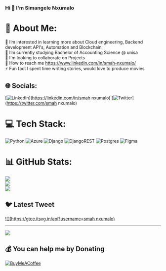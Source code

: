 ### Hi 👋 I'm Simangele Nxumalo
# 💫 About Me:
🔭 I’m interested in learning more about Cloud engineering, Backend development API's, Automation and Blockchain <br>🌱 I’m currently studying Bachelor of Accounting Science @ unisa   <br>👯 I'm looking to collaborate on Projects<br>💬 How to reach me https://www.linkedin.com/in/smah-nxumalo/<br>⚡ Fun fact I spent time writing stories, would love to produce movies 


## 🌐 Socials:
[![LinkedIn](https://img.shields.io/badge/LinkedIn-%230077B5.svg?logo=linkedin&logoColor=white)](https://linkedin.com/in/smah nxumalo) [![Twitter](https://img.shields.io/badge/Twitter-%231DA1F2.svg?logo=Twitter&logoColor=white)](https://twitter.com/smah nxumalo) 

# 💻 Tech Stack:
![Python](https://img.shields.io/badge/python-3670A0?style=for-the-badge&logo=python&logoColor=ffdd54) ![Azure](https://img.shields.io/badge/azure-%230072C6.svg?style=for-the-badge&logo=azure-devops&logoColor=white) ![Django](https://img.shields.io/badge/django-%23092E20.svg?style=for-the-badge&logo=django&logoColor=white) ![DjangoREST](https://img.shields.io/badge/DJANGO-REST-ff1709?style=for-the-badge&logo=django&logoColor=white&color=ff1709&labelColor=gray) ![Postgres](https://img.shields.io/badge/postgres-%23316192.svg?style=for-the-badge&logo=postgresql&logoColor=white) 	![Figma](https://img.shields.io/badge/figma-%23F24E1E.svg?style=for-the-badge&logo=figma&logoColor=white)
# 📊 GitHub Stats:
![](https://github-readme-stats.vercel.app/api?username=smahnxumalo&theme=flag-india&hide_border=false&include_all_commits=false&count_private=false)<br/>
![](https://github-readme-streak-stats.herokuapp.com/?user=smahnxumalo&theme=flag-india&hide_border=false)<br/>
![](https://github-readme-stats.vercel.app/api/top-langs/?username=smahnxumalo&theme=flag-india&hide_border=false&include_all_commits=false&count_private=false&layout=compact)

## 🐦 Latest Tweet
[![](https://gtce.itsvg.in/api?username=smah nxumalo)](https://github.com/VishwaGauravIn/github-twitter-card-embed)

---
[![](https://visitcount.itsvg.in/api?id=smahnxumalo&icon=0&color=1)](https://visitcount.itsvg.in)

  ## 💰 You can help me by Donating
  [![BuyMeACoffee](https://img.shields.io/badge/Buy%20Me%20a%20Coffee-ffdd00?style=for-the-badge&logo=buy-me-a-coffee&logoColor=black)](https://buymeacoffee.com/smah) 

  
<!-- Proudly created with GPRM ( https://gprm.itsvg.in ) -->
